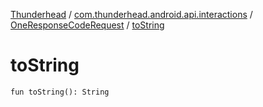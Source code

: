[Thunderhead](../../index.md) / [com.thunderhead.android.api.interactions](../index.md) / [OneResponseCodeRequest](index.md) / [toString](./to-string.md)

# toString

`fun toString(): String`